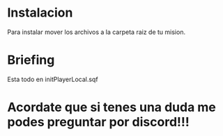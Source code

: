 # Instalacion
Para instalar mover los archivos a la carpeta raiz de tu mision.

# Briefing
Esta todo en initPlayerLocal.sqf

# Acordate que si tenes una duda me podes preguntar por discord!!!